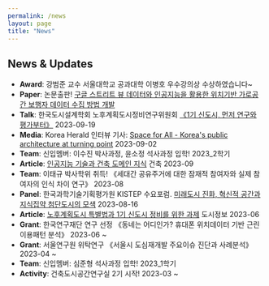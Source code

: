 ```yaml
---
permalink: /news
layout: page
title: "News"
---
```


## News & Updates

* **Award**: 강범준 교수 서울대학교 공과대학 이병호 우수강의상 수상하였습니다~
* **Paper**: 논문출판! [구글 스트리트 뷰 데이터와 인공지능을 활용한 위치기반 가로공간 보행자 데이터 수집 방법 개발](https://www.kci.go.kr/kciportal/ci/sereArticleSearch/ciSereArtiView.kci?sereArticleSearchBean.artiId=ART002998165)
* **Talk**: 한국도시설계학회 노후계획도시정비연구위원회 [《1기 신도시, 먼저 연구와 평가부터》](https://www.udik.or.kr/board/?_0000_method=view&ncode=a0001&num=1750&page=1) 2023-09-19
* **Media**: Korea Herald 인터뷰 기사: [Space for All - Korea's public architecture at turning point](https://www.koreaherald.com/view.php?ud=20230901000723) 2023-09-02
* **Team**: 신입멤버: 이수진 박사과정, 윤소정 석사과정 입학! 2023_2학기 
* **Article**: [인공지능 기술과 건축 도메인 지식](https://www.aik.or.kr/board/?_0000_method=view&ncode=a001&num=2658) 건축 2023-09 
* **Team**: 이태규 박사학위 취득! 《세대간 공유주거에 대한 잠재적 참여자와 실제 참여자의 인식 차이 연구》 2023-08
* **Panel**: 한국과학기술기획평가원 KISTEP 수요포럼. [미래도시 진화, 혁신적 공간과 지식집약 첨단도시의 모색](https://www.youtube.com/watch?v=fVt6Sbk7RUA) 2023-08-16
* **Article**: [노후계획도시 특별법과 1기 신도시 정비를 위한 과제](https://www.dbpia.co.kr/journal/articleDetail?nodeId=NODE11444254) 도시정보 2023-06
* **Grant**: 한국연구재단 연구 선정 《동네는 어디인가? 휴대폰 위치데이터 기반 근린이용패턴 분석》 2023-06 ~
* **Grant**: 서울연구원 위탁연구 《서울시 도심재개발 주요이슈 진단과 사례분석》 2023-04 ~
* **Team**: 신입멤버: 심준형 석사과정 입학! 2023_1학기 
* **Activity**: 건축도시공간연구실 2기 시작! 2023-03 ~


<!-- 아래는 나중을 위해 comment out
{% for publi in site.data.publist2022 %}
<div class="pub" style="display: inline-block; width: 100%; margin: 20px 20px 20px 20px"> 
  <strong>{{ publi.title }}</strong><br/>
  <em>{{ publi.authors }} </em><br/>
  {{ publi.link.display }}<br/>
  {% if publi.link.url %}
  <strong><a href="{{ publi.link.url }}" target="_blank" rel="noopener noreferrer">[link]</a></strong><br/>
  {% else %}
  <br/>
  {% endif %}
</div>
{% endfor %}

{% for publi in site.data.publist2021 %}
<div class="pub" style="display: inline-block; width: 100%; margin: 20px 20px 20px 20px"> 
  <strong>{{ publi.title }}</strong><br/>
  <em>{{ publi.authors }} </em><br/>
  {{ publi.link.display }}<br/>
  {% if publi.link.url %}
  <strong><a href="{{ publi.link.url }}" target="_blank" rel="noopener noreferrer">[link]</a></strong><br/>
  {% else %}
  <br/>
  {% endif %}
</div>
{% endfor %}

<br/><br/>
-->

<figure data-behold-id="GOiyo7O9T1TK9QzdCf2P"></figure>
<script src="https://w.behold.so/widget.js" type="module"></script>
